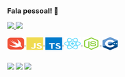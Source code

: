 ### Fala pessoal! 👋
 <div>
  <a href="https://github.com/lucas-couto">
  <img height="180em" src="https://github-readme-stats.vercel.app/api?username=lucas-couto&show_icons=true&theme=onedark&include_all_commits=true&count_private=true"/>
  <img height="180em" src="https://github-readme-stats.vercel.app/api/top-langs/?username=lucas-couto&layout=compact&langs_count=7&theme=dracula"/>
</div>
<div style="display: inline_block"><br>
    <img align="center" alt="lucas-Swift" height="30" width="40" src="https://raw.githubusercontent.com/devicons/devicon/master/icons/swift/swift-original.svg">
  <img align="center" alt="lucas-Js" height="30" width="40" src="https://raw.githubusercontent.com/devicons/devicon/master/icons/javascript/javascript-plain.svg">
   <img align="center" alt="lucas-Ts" height="30" width="40" src="https://raw.githubusercontent.com/devicons/devicon/master/icons/typescript/typescript-plain.svg">
  <img align="center" alt="lucas-React" height="30" width="40" src="https://raw.githubusercontent.com/devicons/devicon/master/icons/react/react-original.svg">
   <img align="center" alt="lucas-Node" height="30" width="40" src="https://raw.githubusercontent.com/devicons/devicon/master/icons/nodejs/nodejs-original.svg">
   <img align="center" alt="lucas-Cpp" height="30" width="40" src="https://raw.githubusercontent.com/devicons/devicon/master/icons/cplusplus/cplusplus-original.svg">
</div>
   
  ##
 
<div> 
  <a href="https://www.instagram.com/lucas_c0uto/" target="_blank"><img src="https://img.shields.io/badge/-Instagram-%23E4405F?style=for-the-badge&logo=instagram&logoColor=white" target="_blank"></a>
  <a href = "mailto:lslopes1903@hotmail.com"><img src="https://img.shields.io/badge/-Gmail-%23333?style=for-the-badge&logo=gmail&logoColor=white" target="_blank"></a>
  <a href="https://www.linkedin.com/in/rafaella-ballerini-45875016a" target="_blank"><img src="https://img.shields.io/badge/-LinkedIn-%230077B5?style=for-the-badge&logo=linkedin&logoColor=white" target="_blank"></a> 
</div>
